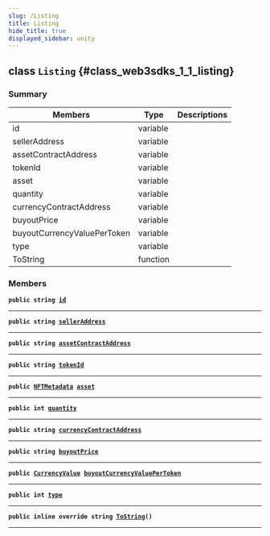 ```yaml
---
slug: /Listing
title: Listing
hide_title: true
displayed_sidebar: unity
---
```


## class `Listing` {#class_web3sdks_1_1_listing}

### Summary

| Members                     | Type     | Descriptions |
| --------------------------- | -------- | ------------ |
| id                          | variable |              |
| sellerAddress               | variable |              |
| assetContractAddress        | variable |              |
| tokenId                     | variable |              |
| asset                       | variable |              |
| quantity                    | variable |              |
| currencyContractAddress     | variable |              |
| buyoutPrice                 | variable |              |
| buyoutCurrencyValuePerToken | variable |              |
| type                        | variable |              |
| ToString                    | function |              |

### Members

**`public string `[`id`](#class_web3sdks_1_1_listing_1aa16cf72440dbc432aa4a1fc4d0f89c2d)**

---

**`public string `[`sellerAddress`](#class_web3sdks_1_1_listing_1aa4f60559c5c95c0a349aeaa1d199f362)**

---

**`public string `[`assetContractAddress`](#class_web3sdks_1_1_listing_1a45a413b17e3286c09b5fd5ed1136e0c6)**

---

**`public string `[`tokenId`](#class_web3sdks_1_1_listing_1a3e50344cac62665a63f817ef763a30a1)**

---

**`public `[`NFTMetadata`](docs/unity/NFTMetadata.md#struct_web3sdks_1_1_n_f_t_metadata)` `[`asset`](#class_web3sdks_1_1_listing_1ad85828a9a53c162d924556c780e815f9)**

---

**`public int `[`quantity`](#class_web3sdks_1_1_listing_1a08ed2f930b90c224440d0a2900d973a4)**

---

**`public string `[`currencyContractAddress`](#class_web3sdks_1_1_listing_1a67411a100cec6d8a77c6218873bea2ed)**

---

**`public string `[`buyoutPrice`](#class_web3sdks_1_1_listing_1a68e6b549b1e02369006b9b2fb15e63ce)**

---

**`public `[`CurrencyValue`](docs/unity/CurrencyValue.md#struct_web3sdks_1_1_currency_value)` `[`buyoutCurrencyValuePerToken`](#class_web3sdks_1_1_listing_1a49954d5b1cc463cd7a6dfd33058cc41d)**

---

**`public int `[`type`](#class_web3sdks_1_1_listing_1aeba88a288b054d910b2683e93f327103)**

---

**`public inline override string `[`ToString`](#class_web3sdks_1_1_listing_1a64e953e8c6abfdc56b552e4ead712bd7)`()`**

---
